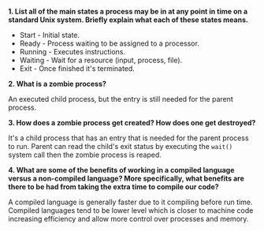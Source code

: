 **1. List all of the main states a process may be in at any point in time on a standard Unix system. Briefly explain what each of these states means.**

- Start - Initial state.
- Ready - Process waiting to be assigned to a processor.
- Running - Executes instructions.
- Waiting - Wait for a resource (input, process, file).
- Exit - Once finished it's terminated.

**2. What is a zombie process?**

An executed child process, but the entry is still needed for the parent process.

**3. How does a zombie process get created? How does one get destroyed?**

It's a child process that has an entry that is needed for the parent process to run. Parent can read the child's exit status by executing the `wait()` system call then the zombie process is reaped.

**4. What are some of the benefits of working in a compiled language versus a non-compiled language? More specifically, what benefits are there to be had from taking the extra time to compile our code?**

A compiled language is generally faster due to it compiling before run time.
Compiled languages tend to be lower level which is closer to machine code increasing efficiency and allow more control over processes and memory.
